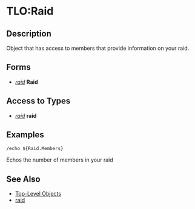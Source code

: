 # TLO:Raid

## Description

Object that has access to members that provide information on your raid.

## Forms

* [_raid_](../data-types/datatype-raid.md) **Raid**

## Access to Types

* [_raid_](../data-types/datatype-raid.md) **raid**

## Examples

`/echo ${Raid.Members}`

Echos the number of members in your raid

## See Also

* [Top-Level Objects](./)
* [raid](../data-types/datatype-raid.md)

